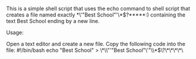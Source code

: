 This is a simple shell script that uses the echo command to shell script that creates a file named exactly \*\\'"Best School"\'\\*$\?\*\*\*\*\*:) containing the text Best School ending by a new line.

Usage:

Open a text editor and create a new file.
Copy the following code into the file:
#!/bin/bash
echo "Best School" > \\\*\\\\"'\"Best School\"\\'"\\\\\*\$\\\?\\\*\\\*\\\*\\\*\\
